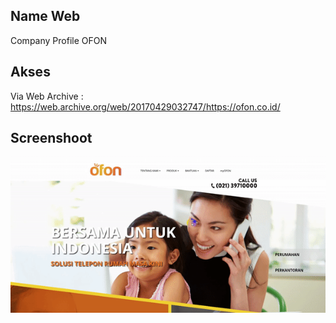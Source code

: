 ## Name Web
Company Profile OFON

## Akses
Via Web Archive : https://web.archive.org/web/20170429032747/https://ofon.co.id/

## Screenshoot
![main](2017-04-29-OFON-v1.gif)

